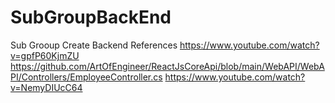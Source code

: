 # SubGroupBackEnd
Sub Grooup Create Backend
References 
https://www.youtube.com/watch?v=gpfP60KjmZU
https://github.com/ArtOfEngineer/ReactJsCoreApi/blob/main/WebAPI/WebAPI/Controllers/EmployeeController.cs
https://www.youtube.com/watch?v=NemyDIUcC64
